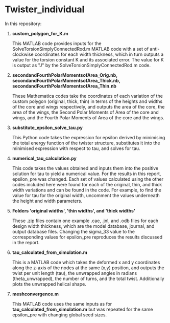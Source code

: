 # Twister_individual

In this repository:

1. **custom_polygon_for_K.m**
  
   This MATLAB code provides inputs for the SolveTorsionSimplyConnectedRod.m MATLAB code with a set of anti-clockwise coordinates for each width thickness, which in turn outputs a value for the torsion constant K and its associated error. The value for K is output as "J" by the SolveTorsionSimplyConnectedRod.m code.

2. **secondandFourthPolarMomentsofArea_Orig.nb, secondandFourthPolarMomentsofArea_Thick.nb, secondandFourthPolarMomentsofArea_Thin.nb**
   
   These Mathematica codes take the coordinates of each variation of the custom polygon (original, thick, thin) in terms of the heights and widths of the core and wings respectively, and outputs the area of the core, the area of the wings, the Second Polar Moments of Area of the core and wings, and the Fourth Polar Moments of Area of the core and the wings.

3. **substitute_epsilon_solve_tau.py**
   
   This Python code takes the expression for epsilon derived by minimising the total energy function of the twister structure, substitutes it into the minimised expression with respect to tau, and solves for tau.

4. **numerical_tau_calculation.py**
   
   This code takes the values obtained and inputs them into the positive solution for tau to yield a numerical value. For the results in this report, epsilon_pre was changed. Each set of values calculated using the other codes included here were found for each of the original, thin, and thick width variations and can be found in the code. For example, to find the value for tau for the original width, uncomment the values underneath the height and width parameters.

5. **Folders 'original widths', 'thin widths', and 'thick widths'**
   
   These .zip files contain one example .cae, .jnl, and .odb files for each design width thickness, which are the model database, journal, and output database files. Changing the sigma_33 value to the corresponding values for epsilon_pre reproduces the results discussed in the report.

6. **tau_calculated_from_simulation.m**
   
   This is a MATLAB code which takes the deformed x and y coordinates along the z-axis of the nodes at the same (x,y) position, and outputs the twist per unit length (tau), the unwrapped angles in radians (theta_unwrapped), the number of turns, and the total twist. Additionally plots the unwrapped helical shape.

7. **meshconvergence.m**
   
   This MATLAB code uses the same inputs as for **tau_calculated_from_simulation.m** but was repeated for the same epsilon_pre with changing global seed sizes. 
